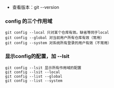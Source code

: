 - 查看版本：git --version
### config 的三个作用域
```
git config --local 只对某个仓库有效。缺省等同于local
git config --global 对当前用户所有仓库有效（常用）
git config --system 对系统所有登录的用户有效（不常用）
```
### 显示config的配置，加 --lsit
```
git config --lsit 显示所有作用域的配置
git config --lsit --local
git config --list --global
git config --list --system
```